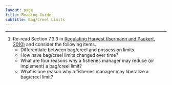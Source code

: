 ```yaml
---
layout: page
title: Reading Guide
subtitle: Bag/Creel Limits
---
```


----

1. Re-read Section 7.3.3 in [Regulating Harvest (Isermann and Paukert, 2010)](IsermannPaukert_2010_HarvestRegulations.pdf) and consider the following items.
    * Differentiate between bag/creel and possession limits.
    * How have bag/creel limits changed over time?
    * What are four reasons why a fisheries manager may reduce (or implement) a bag/creel limit?
    * What is one reason why a fisheries manager may liberalize a bag/creel limit?
